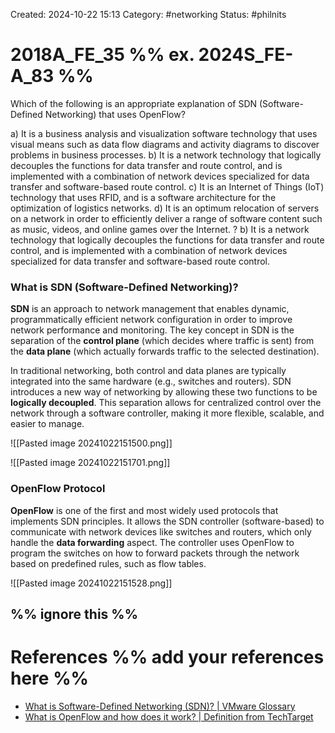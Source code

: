 Created: 2024-10-22 15:13
Category: #networking 
Status: #philnits

# 2018A_FE_35 %% ex. 2024S_FE-A_83 %%

Which of the following is an appropriate explanation of SDN (Software-Defined Networking) that uses OpenFlow?

a) It is a business analysis and visualization software technology that uses visual means 
such as data flow diagrams and activity diagrams to discover problems in business 
processes. 
b) It is a network technology that logically decouples the functions for data transfer and 
route control, and is implemented with a combination of network devices specialized for 
data transfer and software-based route control.
c) It is an Internet of Things (IoT) technology that uses RFID, and is a software 
architecture for the optimization of logistics networks. 
d) It is an optimum relocation of servers on a network in order to efficiently deliver a range 
of software content such as music, videos, and online games over the Internet. 
? 
b) It is a network technology that logically decouples the functions for data transfer and 
route control, and is implemented with a combination of network devices specialized for 
data transfer and software-based route control.
### What is SDN (Software-Defined Networking)?

**SDN** is an approach to network management that enables dynamic, programmatically efficient network configuration in order to improve network performance and monitoring. The key concept in SDN is the separation of the **control plane** (which decides where traffic is sent) from the **data plane** (which actually forwards traffic to the selected destination).

In traditional networking, both control and data planes are typically integrated into the same hardware (e.g., switches and routers). SDN introduces a new way of networking by allowing these two functions to be **logically decoupled**. This separation allows for centralized control over the network through a software controller, making it more flexible, scalable, and easier to manage.

![[Pasted image 20241022151500.png]]

![[Pasted image 20241022151701.png]]

### OpenFlow Protocol

**OpenFlow** is one of the first and most widely used protocols that implements SDN principles. It allows the SDN controller (software-based) to communicate with network devices like switches and routers, which only handle the **data forwarding** aspect. The controller uses OpenFlow to program the switches on how to forward packets through the network based on predefined rules, such as flow tables.

![[Pasted image 20241022151528.png]]


%% ignore this %%
---









# References %% add your references here %%
- [What is Software-Defined Networking (SDN)? | VMware Glossary](https://www.vmware.com/topics/software-defined-networking)
- [What is OpenFlow and how does it work? | Definition from TechTarget](https://www.techtarget.com/whatis/definition/OpenFlow)
